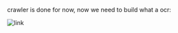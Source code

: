 crawler is done for now, now we need to build what a ocr:

![link](https://codingchallenges.fyi/challenges/challenge-ocr/)

